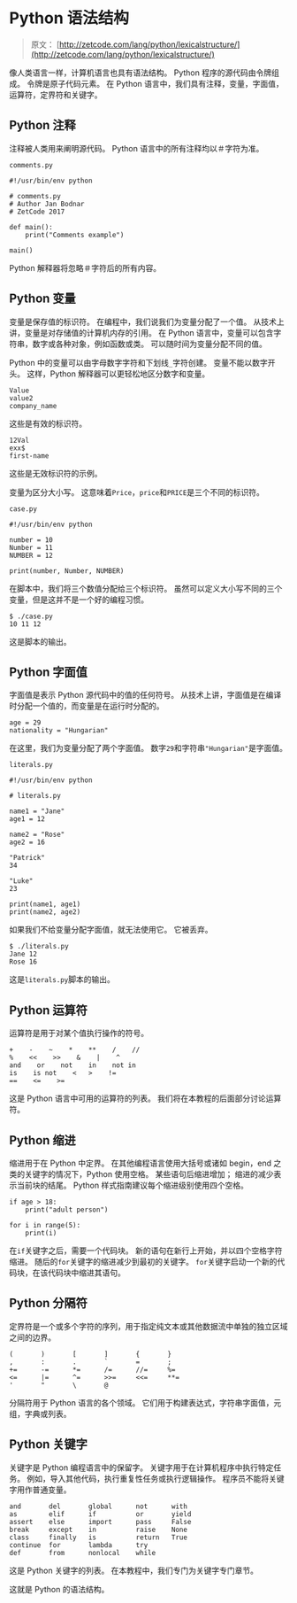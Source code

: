 # Python 语法结构

> 原文： [http://zetcode.com/lang/python/lexicalstructure/](http://zetcode.com/lang/python/lexicalstructure/)

像人类语言一样，计算机语言也具有语法结构。 Python 程序的源代码由令牌组成。 令牌是原子代码元素。 在 Python 语言中，我们具有注释，变量，字面值，运算符，定界符和关键字。

## Python 注释

注释被人类用来阐明源代码。 Python 语言中的所有注释均以＃字符为准。

`comments.py`

```
#!/usr/bin/env python

# comments.py
# Author Jan Bodnar
# ZetCode 2017

def main():
    print("Comments example")

main()

```

Python 解释器将忽略＃字符后的所有内容。

## Python 变量

变量是保存值的标识符。 在编程中，我们说我们为变量分配了一个值。 从技术上讲，变量是对存储值的计算机内存的引用。 在 Python 语言中，变量可以包含字符串，数字或各种对象，例如函数或类。 可以随时间为变量分配不同的值。

Python 中的变量可以由字母数字字符和下划线`_`字符创建。 变量不能以数字开头。 这样，Python 解释器可以更轻松地区分数字和变量。

```
Value
value2
company_name

```

这些是有效的标识符。

```
12Val
exx$
first-name

```

这些是无效标识符的示例。

变量为区分大小写。 这意味着`Price`，`price`和`PRICE`是三个不同的标识符。

`case.py`

```
#!/usr/bin/env python

number = 10
Number = 11
NUMBER = 12

print(number, Number, NUMBER)

```

在脚本中，我们将三个数值分配给三个标识符。 虽然可以定义大小写不同的三个变量，但是这并不是一个好的编程习惯。

```
$ ./case.py
10 11 12

```

这是脚本的输出。

## Python 字面值

字面值是表示 Python 源代码中的值的任何符号。 从技术上讲，字面值是在编译时分配一个值的，而变量是在运行时分配的。

```
age = 29
nationality = "Hungarian"

```

在这里，我们为变量分配了两个字面值。 数字`29`和字符串`"Hungarian"`是字面值。

`literals.py`

```
#!/usr/bin/env python

# literals.py

name1 = "Jane"
age1 = 12

name2 = "Rose"
age2 = 16

"Patrick"
34

"Luke"
23

print(name1, age1)
print(name2, age2)

```

如果我们不给变量分配字面值，就无法使用它。 它被丢弃。

```
$ ./literals.py
Jane 12
Rose 16

```

这是`literals.py`脚本的输出。

## Python 运算符

运算符是用于对某个值执行操作的符号。

```
+    -    ~    *    **    /    //
%    <<    >>    &    |    ^
and    or    not    in    not in
is    is not    <   >    !=
==    <=    >=

```

这是 Python 语言中可用的运算符的列表。 我们将在本教程的后面部分讨论运算符。

## Python 缩进

缩进用于在 Python 中定界。 在其他编程语言使用大括号或诸如 begin，end 之类的关键字的情况下，Python 使用空格。 某些语句后缩进增加； 缩进的减少表示当前块的结尾。 Python 样式指南建议每个缩进级别使用四个空格。

```
if age > 18:
    print("adult person")

for i in range(5):
    print(i)

```

在`if`关键字之后，需要一个代码块。 新的语句在新行上开始，并以四个空格字符缩进。 随后的`for`关键字的缩进减少到最初的关键字。 `for`关键字启动一个新的代码块，在该代码块中缩进其语句。

## Python 分隔符

定界符是一个或多个字符的序列，用于指定纯文本或其他数据流中单独的独立区域之间的边界。

```
(       )       [       ]       {       }
,       :       .       `       =       ;
+=      -=      *=      /=      //=     %=
<=      |=      ^=      >>=     <<=     **=
'       "       \       @

```

分隔符用于 Python 语言的各个领域。 它们用于构建表达式，字符串字面值，元组，字典或列表。

## Python 关键字

关键字是 Python 编程语言中的保留字。 关键字用于在计算机程序中执行特定任务。 例如，导入其他代码，执行重复性任务或执行逻辑操作。 程序员不能将关键字用作普通变量。

```
and       del       global      not      with
as        elif      if          or       yield
assert    else      import      pass     False
break     except    in          raise    None
class     finally   is          return   True
continue  for       lambda      try
def       from      nonlocal    while

```

这是 Python 关键字的列表。 在本教程中，我们专门为关键字专门章节。

这就是 Python 的语法结构。